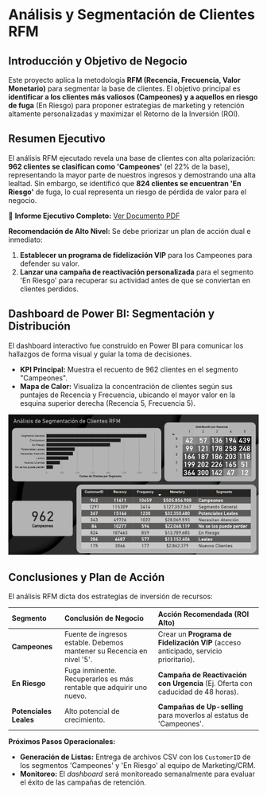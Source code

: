 # Análisis y Segmentación de Clientes RFM

## Introducción y Objetivo de Negocio
Este proyecto aplica la metodología **RFM (Recencia, Frecuencia, Valor Monetario)** para segmentar la base de clientes. El objetivo principal es **identificar a los clientes más valiosos (Campeones) y a aquellos en riesgo de fuga** (En Riesgo) para proponer estrategias de marketing y retención altamente personalizadas y maximizar el Retorno de la Inversión (ROI).

## Resumen Ejecutivo
El análisis RFM ejecutado revela una base de clientes con alta polarización: **962 clientes se clasifican como 'Campeones'** (el 22% de la base), representando la mayor parte de nuestros ingresos y demostrando una alta lealtad. Sin embargo, se identificó que **824 clientes se encuentran 'En Riesgo'** de fuga, lo cual representa un riesgo de pérdida de valor para el negocio.

🔗 **Informe Ejecutivo Completo:** [Ver Documento PDF](https://github.com/Marcoaurelio700/proyecto1_analisis_rfm/blob/master/proyecto1_analisis_rfm/deliverables/Resumen%20Ejecutivo%20RFM.pdf)

**Recomendación de Alto Nivel:** Se debe priorizar un plan de acción dual e inmediato:
1.  **Establecer un programa de fidelización VIP** para los Campeones para defender su valor.
2.  **Lanzar una campaña de reactivación personalizada** para el segmento 'En Riesgo' para recuperar su actividad antes de que se conviertan en clientes perdidos.

## Dashboard de Power BI: Segmentación y Distribución
El dashboard interactivo fue construido en Power BI para comunicar los hallazgos de forma visual y guiar la toma de decisiones.

* **KPI Principal:** Muestra el recuento de 962 clientes en el segmento "Campeones".
* **Mapa de Calor:** Visualiza la concentración de clientes según sus puntajes de Recencia y Frecuencia, ubicando el mayor valor en la esquina superior derecha (Recencia 5, Frecuencia 5).

![Dashboard Final del Análisis RFM](https://github.com/Marcoaurelio700/proyecto1_analisis_rfm/blob/master/proyecto1_analisis_rfm/deliverables/dashboard_powerbi_rfm_final.png)

##  Conclusiones y Plan de Acción
El análisis RFM dicta dos estrategias de inversión de recursos:

| Segmento | Conclusión de Negocio | Acción Recomendada (ROI Alto) |
| :--- | :--- | :--- |
| **Campeones** | Fuente de ingresos estable. Debemos mantener su Recencia en nivel '5'. | Crear un **Programa de Fidelización VIP** (acceso anticipado, servicio prioritario). |
| **En Riesgo** | Fuga inminente. Recuperarlos es más rentable que adquirir uno nuevo. | **Campaña de Reactivación con Urgencia** (Ej. Oferta con caducidad de 48 horas). |
| **Potenciales Leales** | Alto potencial de crecimiento. | **Campañas de Up-selling** para moverlos al estatus de 'Campeones'. |

**Próximos Pasos Operacionales:**
* **Generación de Listas:** Entrega de archivos CSV con los `CustomerID` de los segmentos 'Campeones' y 'En Riesgo' al equipo de Marketing/CRM.
* **Monitoreo:** El *dashboard* será monitoreado semanalmente para evaluar el éxito de las campañas de retención.
